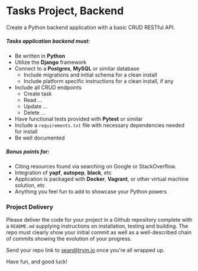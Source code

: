 # Tasks Project, Backend

Create a Python backend application with a basic CRUD RESTful API.

##### Tasks application backend must:

- Be written in **Python**
- Utilize the **Django** framework
- Connect to a **Postgres**, **MySQL** or similar database
  - Include migrations and initial schema for a clean install
  - Include platform specific instructions for a clean install, if any
- Include all CRUD endpoints
  - Create task
  - Read ...
  - Update ...
  - Delete ...
- Have functional tests provided with **Pytest** or similar
- Include a `requirements.txt` file with necessary dependencies needed for install
- Be well documented

##### Bonus points for:

- Citing resources found via searching on Google or StackOverflow.
- Integration of **yapf**, **autopep**, **black**, etc
- Application is packaged with **Docker**, **Vagrant**, or other virtual machine solution, etc
- Anything you feel fun to add to showcase your Python powers

### Project Delivery

Please deliver the code for your project in a Github repository complete with a `README.md` supplying instructions on installation, testing and building. The repo must clearly show your initial commit as well as a well-described chain of commits showing the evolution of your progress.

Send your repo link to sean@trym.io once you're all wrapped up.

Have fun, and good luck!
